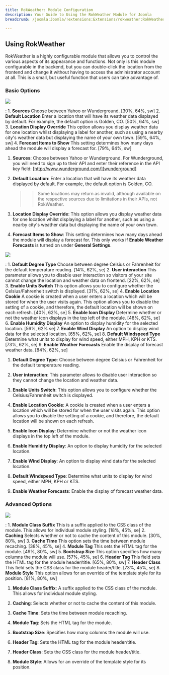 ```yaml
---
title: RokWeather: Module Configuration
description: Your Guide to Using the RokWeather Module for Joomla
breadcrumb: /joomla:Joomla/!extensions:Extensions/rokweather:RokWeather

---
```


Using RokWeather
-----

RokWeather is a highly configurable module that allows you to control the various aspects of its appearance and functions. Not only is this module configurable in the backend, but you can double-click the location from the frontend and change it without having to access the administrator account at all. This is a small, but useful function that users can take advantage of.

### Basic Options

![][options3]

:   1. **Sources** Choose between Yahoo or Wunderground. [30%, 64%, sw]
    2. **Default Location** Enter a location that will have its weather data displayed by default. For example, the default option is Golden, CO. [50%, 64%, sw]
    3. **Location Display Override** This option allows you display weather data for one location whilst displaying a label for another, such as using a nearby city's weather data but displaying the name of your own town. [59%, 64%, sw]
    4. **Forecast Items to Show** This setting determines how many days ahead the module will display a forecast for. [79%, 64%, sw]

1. **Sources**: Choose between Yahoo or Wunderground. For Wunderground, you will need to sign up to their API and enter their reference in the API key field: [http://www.wunderground.com/][wunderground]

2. **Default Location**: Enter a location that will have its weather data displayed by default. For example, the default option is Golden, CO.

    >> Some locations may return as invalid, although available on the respective sources due to limitations in their APIs, not RokWeather.

3. **Location Display Override**: This option allows you display weather data for one location whilst displaying a label for another, such as using a nearby city's weather data but displaying the name of your own town.

4. **Forecast Items to Show**: This setting determines how many days ahead the module will display a forecast for. This only works if **Enable Weather Forecasts** is turned on under **General Settings**.

![][options2]

:   1. **Default Degree Type** Choose between degree Celsius or Fahrenheit for the default temperature reading. [14%, 62%, se]
    2. **User interaction** This parameter allows you to disable user interaction so visitors of your site cannot change the location and weather data on frontend. [22%, 62%, se]
    3. **Enable Units Switch** This option allows you to configure whether the Celsius/Fahrenheit switch is displayed. [31%, 62%, se]
    4. **Enable Location Cookie** A cookie is created when a user enters a location which will be stored for when the user visits again. This option allows you to disable the setting of a cookie, and therefore, the default location will be shown on each refresh. [40%, 62%, se]
    5. **Enable Icon Display** Determine whether or not the weather icon displays in the top left of the module. [48%, 62%, se]
    6. **Enable Humidity Display** An option to display humidity for the selected location. [56%, 62% se]
    7. **Enable Wind Display** An option to display wind data for the selected location. [65%, 62%, se]
    8. **Default Windspeed Type** Determine what units to display for wind speed, either MPH, KPH or KTS. [73%, 62%, se]
    9. **Enable Weather Forecasts** Enable the display of forecast weather data. [84%, 62%, se]

1. **Default Degree Type**: Choose between degree Celsius or Fahrenheit for the default temperature reading.

2. **User interaction**: This parameter allows to disable user interaction so they cannot change the location and weather data.

3. **Enable Units Switch**: This option allows you to configure whether the Celsius/Fahrenheit switch is displayed.

4. **Enable Location Cookie**: A cookie is created when a user enters a location which will be stored for when the user visits again. This option allows you to disable the setting of a cookie, and therefore, the default location will be shown on each refresh.

5. **Enable Icon Display**: Determine whether or not the weather icon displays in the top left of the module.

6. **Enable Humidity Display**: An option to display humidity for the selected location.

7. **Enable Wind Display**: An option to display wind data for the selected location.

8. **Default Windspeed Type**: Determine what units to display for wind speed, either MPH, KPH or KTS.

9. **Enable Weather Forecasts**: Enable the display of forecast weather data.

### Advanced Options

![][options1]

:   1. **Module Class Suffix** This is a suffix applied to the CSS class of the module. This allows for individual module styling. [18%, 45%, se]
    2. **Caching** Selects whether or not to cache the content of this module. [30%, 80%, sw]
    3. **Cache Time** This option sets the time between module recaching. [38%, 45%, se]
    4. **Module Tag** This sets the HTML tag for the module. [49%, 80%, sw]
    5. **Bootstrap Size** This option specifies how many columns the module will use. [57%, 45%, se]
    6. **Header Tag** This field sets the HTML tag for the module header/title. [65%, 80%, sw]
    7. **Header Class** This field sets the CSS class for the module header/title. [73%, 45%, se]
    8. **Module Style** This option allows for an override of the template style for its position. [81%, 80%, sw]

1. **Module Class Suffix**: A suffix applied to the CSS class of the module. This allows for individual module styling.

2. **Caching**: Selects whether or not to cache the content of this module.

3. **Cache Time**: Sets the time between module recaching.

4. **Module Tag**: Sets the HTML tag for the module.

5. **Bootstrap Size**: Specifies how many columns the module will use.

6. **Header Tag**: Sets the HTML tag for the module header/title.

7. **Header Class**: Sets the CSS class for the module header/title.

8. **Module Style**: Allows for an override of the template style for its position.


[wunderground]: http://www.wunderground.com/
[options1]: assets/rokweather_options_1.jpeg
[options2]: assets/rokweather_options_2.jpeg
[options3]: assets/rokweather_options_3.jpeg
